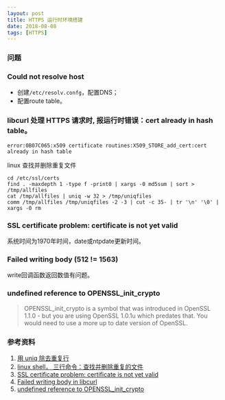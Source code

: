 ```yaml
---
layout: post
title: HTTPS 运行时环境搭建
date: 2018-08-08
tags: [HTTPS]
---
```


### 问题 ###

### Could not resolve host ###

- 创建`/etc/resolv.confg`，配置DNS；
- 配置route table。

### libcurl 处理 HTTPS 请求时, 报运行时错误：cert already in hash table。 ###

```shell
error:0B07C065:x509 certificate routines:X509_STORE_add_cert:cert already in hash table
```

linux 查找并删除重复文件

```shell
cd /etc/ssl/certs
find . -maxdepth 1 -type f -print0 | xargs -0 md5sum | sort > /tmp/allfiles
cat /tmp/allfiles | uniq -w 32 > /tmp/uniqfiles
comm /tmp/allfiles /tmp/uniqfiles -2 -3 | cut -c 35- | tr '\n' '\0' | xargs -0 rm 
```

### SSL certificate problem: certificate is not yet valid ###

系统时间为1970年时间，date或ntpdate更新时间。

### Failed writing body (512 != 1563) ###

write回调函数返回数值有问题。

### undefined reference to OPENSSL_init_crypto ###

> OPENSSL_init_crypto is a symbol that was introduced in OpenSSL 1.1.0 - but you are using OpenSSL 1.0.1u which predates that. You would need to use a more up to date version of OpenSSL.


### 参考资料 ###

1. [用 uniq 除去重复行](https://www.ibm.com/developerworks/cn/linux/l-tip-prompt/l-tiptex6/index.html)
2. [linux shell， 三行命令：查找并删除重复的文件](https://blog.csdn.net/qingsong3333/article/details/77601071)
3. [SSL certificate problem: certificate is not yet valid](https://forums.developer.amazon.com/questions/81911/ssl-certificate-problem-certificate-is-not-yet-val.html)
4. [Failed writing body in libcurl](https://stackoverflow.com/questions/9311782/failed-writing-body-in-libcurl)
5. [undefined reference to OPENSSL_init_crypto](https://github.com/openssl/openssl/issues/6832)